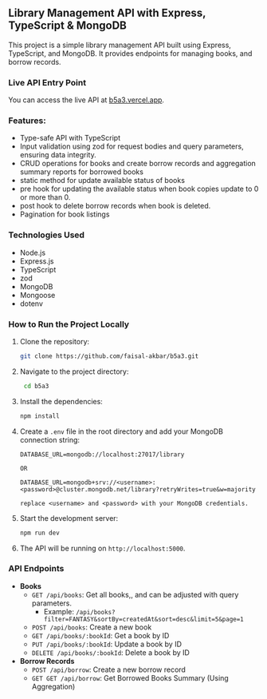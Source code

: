 ## Library Management API with Express, TypeScript & MongoDB
This project is a simple library management API built using Express, TypeScript, and MongoDB. It provides endpoints for managing books, and borrow records.

### Live API Entry Point
You can access the live API at [b5a3.vercel.app](b5a3.vercel.app).

### Features:
- Type-safe API with TypeScript
- Input validation using zod for request bodies and query parameters, ensuring data integrity.
- CRUD operations for books and create borrow records and aggregation summary reports for borrowed books
- static method for update available status of books
- pre hook for updating the available status when book copies update to 0 or more than 0.
- post hook to delete borrow records when book is deleted.
- Pagination for book listings

### Technologies Used
- Node.js
- Express.js
- TypeScript
- zod
- MongoDB
- Mongoose
- dotenv

### How to Run the Project Locally
1. Clone the repository:
   ```bash
   git clone https://github.com/faisal-akbar/b5a3.git
   ```
2. Navigate to the project directory:
   ```bash
    cd b5a3
    ```
3. Install the dependencies:
    ```bash
    npm install
    ```
4. Create a `.env` file in the root directory and add your MongoDB connection string:
    ```plaintext
    DATABASE_URL=mongodb://localhost:27017/library

    OR

    DATABASE_URL=mongodb+srv://<username>:<password>@cluster.mongodb.net/library?retryWrites=true&w=majority

    replace <username> and <password> with your MongoDB credentials.
    ```
5. Start the development server:
    ```bash
    npm run dev
    ```
6. The API will be running on `http://localhost:5000`.

### API Endpoints
- **Books**
  - `GET /api/books`: Get all books,, and can be adjusted with query parameters.
    - Example: `/api/books?filter=FANTASY&sortBy=createdAt&sort=desc&limit=5&page=1`
  - `POST /api/books`: Create a new book
  - `GET /api/books/:bookId`: Get a book by ID
  - `PUT /api/books/:bookId`: Update a book by ID
  - `DELETE /api/books/:bookId`: Delete a book by ID
- **Borrow Records**
  - `POST /api/borrow`: Create a new borrow record
  - `GET GET /api/borrow`: Get Borrowed Books Summary (Using Aggregation)